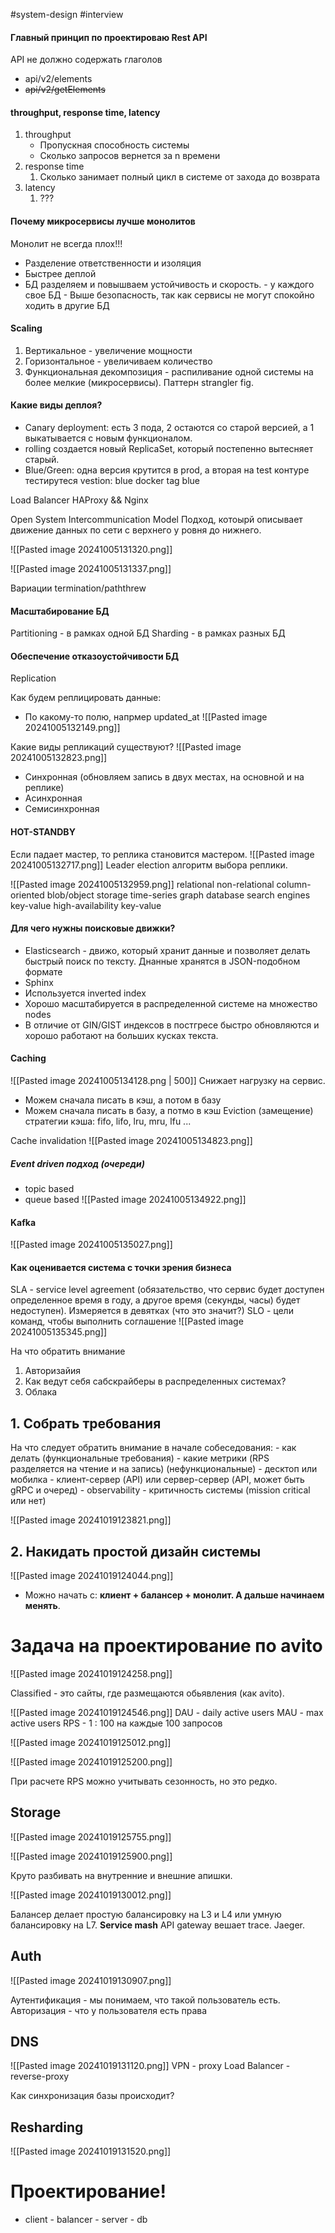 #system-design
#interview 
#### Главный принцип по проектироваю Rest API 
API  не должно содержать глаголов
- api/v2/elements
- ~~api/v2/getElements~~

#### throughput, response time, latency
1.  throughput 
	- Пропускная способность системы
	- Сколько запросов вернется за n времени
2. response time
	1. Сколько занимает полный цикл в системе от захода до возврата
3. latency
	1. ???

#### Почему микросервисы лучше монолитов
Монолит не всегда плох!!!

- Разделение ответственности и изоляция
- Быстрее деплой 
- БД разделяем и повышваем устойчивость и скорость.
		- у каждого свое БД
		- Выше безопасность, так как сервисы не могут спокойно ходить в другие БД

#### Scaling
1. Вертикальное - увеличение мощности
2. Горизонтальное - увеличиваем количество
3. Функциональная декомпозиция - распиливание одной системы на более мелкие (микросервисы). Паттерн strangler fig.

#### Какие виды деплоя?
- Canary deployment: есть 3 пода, 2 остаются со старой версией, а 1 выкатывается с новым функционалом. 
- rolling создается новый ReplicaSet, который постепенно вытесняет старый.
- Blue/Green: одна версия крутится в prod, а вторая на test контуре тестирутеся
	vestion: blue
	docker tag blue

 
 Load Balancer HAProxy && Nginx

Open System Intercommunication Model
Подход, котоырй описывает движение данных по сети с верхнего у ровня до нижнего.

![[Pasted image 20241005131320.png]]

![[Pasted image 20241005131337.png]]

Вариации termination/paththrew

#### Масштабирование БД
Partitioning - в рамках одной БД
Sharding - в рамках разных БД

#### Обеспечение отказоустойчивости БД
Replication


Как будем реплицировать данные:
- По какому-то полю, напрмер updated_at
![[Pasted image 20241005132149.png]]

Какие виды репликаций существуют?
![[Pasted image 20241005132823.png]]
- Синхронная (обновляем запись в двух местах, на основной и на реплике)
- Асинхронная
- Семисинхронная

#### HOT-STANDBY
Если падает мастер, то реплика становится мастером.
![[Pasted image 20241005132717.png]]
Leader election алгоритм выбора реплики.

![[Pasted image 20241005132959.png]]
relational
non-relational
column-oriented
blob/object storage
time-series
graph database
search engines
key-value
high-availability key-value

#### Для чего нужны поисковые движки?
- Elasticsearch - движо, который хранит данные и позволяет делать быстрый поиск по тексту. Днанные хранятся в JSON-подобном формате
- Sphinx
- Используется inverted index
- Хорошо масштабируется в распределенной системе на множество nodes
- В отличие от GIN/GIST индексов в постгресе быстро обновляются и хорошо работают на больших кусках текста.


#### Caching
![[Pasted image 20241005134128.png | 500]]
Снижает нагрузку на сервис.
- Можем сначала писать в кэш, а потом в базу
- Можем сначала писать в базу, а потмо в кэш
Eviction (замещение) стратегии кэша: fifo, lifo, lru, mru, lfu ... 

Cache invalidation
![[Pasted image 20241005134823.png]]

##### Event driven подход (очереди)
- topic based
- queue based
![[Pasted image 20241005134922.png]]

#### Kafka
![[Pasted image 20241005135027.png]]

#### Как оценивается система с точки зрения бизнеса
SLA -  service level agreement (обязательство, что сервис будет доступен определенное время в году, а другое время (секунды, часы) будет недоступен). Измеряется в девятках (что это значит?)
SLO - цели команд, чтобы выполнить соглашение
![[Pasted image 20241005135345.png]]


На что обратить внимание
1. Авторизайия
2. Как ведут себя сабскрайберы в распределенных системах?
3. Облака

## 1. Собрать требования
На что следует обратить внимание в начале собеседования:
	- как делать (функциональные требования)
	- какие метрики (RPS разделяется на чтение и на запись) (нефункциональные)
	- десктоп или мобилка
	- клиент-сервер (API) или сервер-сервер (API, может быть gRPC и очеред)
	- observability
	- критичность системы (mission critical или нет)


![[Pasted image 20241019123821.png]]

## 2. Накидать простой дизайн системы 
![[Pasted image 20241019124044.png]]

- Можно начать с: **клиент + балансер + монолит. А дальше начинаем менять**.


# Задача на проектирование по avito
![[Pasted image 20241019124258.png]]

Classified - это сайты, где размещаются обьявления (как avito).

![[Pasted image 20241019124546.png]]
DAU - daily active users
MAU - max active users
RPS - 1 : 100 на каждые 100 запросов 

![[Pasted image 20241019125012.png]]

![[Pasted image 20241019125200.png]]

При расчете RPS можно учитывать сезонность, но это редко.

## Storage
![[Pasted image 20241019125755.png]]

![[Pasted image 20241019125900.png]]

Круто разбивать на внутренние и внешние апишки.

![[Pasted image 20241019130012.png]]




Балансер делает простую балансировку на L3 и L4 или умную балансировку на L7. 
**Service mash**
API gateway вешает trace. Jaeger.

## Auth
![[Pasted image 20241019130907.png]]

Аутентификация - мы понимаем, что такой пользователь есть.
Авторизация - что у пользователя есть права


## DNS
![[Pasted image 20241019131120.png]]
VPN - proxy
Load Balancer - reverse-proxy

Как синхронизация базы происходит?


## Resharding

![[Pasted image 20241019131520.png]]



# Проектирование!


- client - balancer - server - db